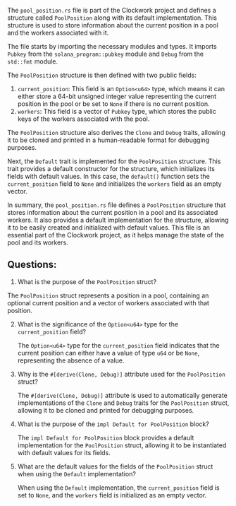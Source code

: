 The `pool_position.rs` file is part of the Clockwork project and defines a structure called `PoolPosition` along with its default implementation. This structure is used to store information about the current position in a pool and the workers associated with it.

The file starts by importing the necessary modules and types. It imports `Pubkey` from the `solana_program::pubkey` module and `Debug` from the `std::fmt` module.

The `PoolPosition` structure is then defined with two public fields:

1. `current_position`: This field is an `Option<u64>` type, which means it can either store a 64-bit unsigned integer value representing the current position in the pool or be set to `None` if there is no current position.
2. `workers`: This field is a vector of `Pubkey` type, which stores the public keys of the workers associated with the pool.

The `PoolPosition` structure also derives the `Clone` and `Debug` traits, allowing it to be cloned and printed in a human-readable format for debugging purposes.

Next, the `Default` trait is implemented for the `PoolPosition` structure. This trait provides a default constructor for the structure, which initializes its fields with default values. In this case, the `default()` function sets the `current_position` field to `None` and initializes the `workers` field as an empty vector.

In summary, the `pool_position.rs` file defines a `PoolPosition` structure that stores information about the current position in a pool and its associated workers. It also provides a default implementation for the structure, allowing it to be easily created and initialized with default values. This file is an essential part of the Clockwork project, as it helps manage the state of the pool and its workers.
## Questions: 
 1. What is the purpose of the `PoolPosition` struct?

   The `PoolPosition` struct represents a position in a pool, containing an optional current position and a vector of workers associated with that position.

2. What is the significance of the `Option<u64>` type for the `current_position` field?

   The `Option<u64>` type for the `current_position` field indicates that the current position can either have a value of type `u64` or be `None`, representing the absence of a value.

3. Why is the `#[derive(Clone, Debug)]` attribute used for the `PoolPosition` struct?

   The `#[derive(Clone, Debug)]` attribute is used to automatically generate implementations of the `Clone` and `Debug` traits for the `PoolPosition` struct, allowing it to be cloned and printed for debugging purposes.

4. What is the purpose of the `impl Default for PoolPosition` block?

   The `impl Default for PoolPosition` block provides a default implementation for the `PoolPosition` struct, allowing it to be instantiated with default values for its fields.

5. What are the default values for the fields of the `PoolPosition` struct when using the `Default` implementation?

   When using the `Default` implementation, the `current_position` field is set to `None`, and the `workers` field is initialized as an empty vector.
    